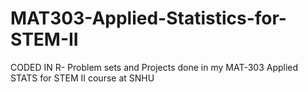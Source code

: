 # MAT303-Applied-Statistics-for-STEM-II
CODED IN R- Problem sets and Projects done in my MAT-303 Applied STATS for STEM II course at SNHU

